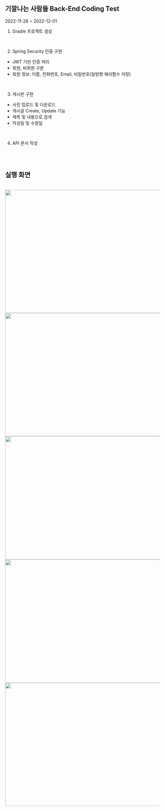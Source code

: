 ## 기깔나는 사람들 Back-End Coding Test

2022-11-28 ~ 2022-12-01

1. Gradle 프로젝트 생성

</br>

2. Spring Security 인증 구현
- JWT 기반 인증 처리
- 회원, 비회원 구분
- 회원 정보: 이름, 전화번호, Email, 비밀번호(일방향 해쉬함수 저장)

</br>

3. 게시판 구현
- 사진 업로드 및 다운로드
- 게시글 Create, Update 기능
- 제목 및 내용으로 검색
- 작성일 및 수정일

</br>

4. API 문서 작성

</br>
</br>

## 실행 화면

</br>

<img src="https://user-images.githubusercontent.com/71515740/205061133-fe7064e1-6b07-4413-9c82-960b51d67638.PNG" width="800" height="400"/>


</br>

<img src="https://user-images.githubusercontent.com/71515740/205061157-593d15ca-f346-4482-a38e-21e0fb446618.PNG" width="800" height="400"/>

</br>

<img src="https://user-images.githubusercontent.com/71515740/205061174-75b48471-b81d-4df1-9412-2a581c7e2f77.PNG" width="800" height="400"/>

</br>

<img src="https://user-images.githubusercontent.com/71515740/205061189-70aa6bf5-413b-4fb8-af39-9f2a84944a01.PNG" width="800" height="400"/>

</br>

<img src="https://user-images.githubusercontent.com/71515740/205061197-6a305503-e5ae-4a23-9e8a-67ea82c6d60d.PNG" width="800" height="400"/>




